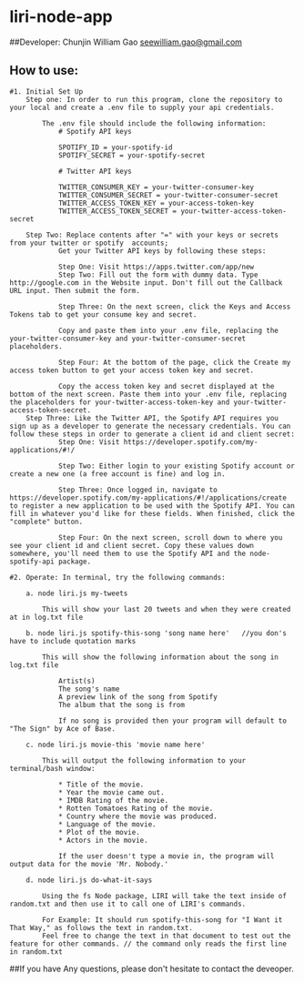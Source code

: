 # liri-node-app

##Developer: 
Chunjin William Gao 
seewilliam.gao@gmail.com

## How to use: 
    #1. Initial Set Up
        Step one: In order to run this program, clone the repository to your local and create a .env file to supply your api credentials. 

            The .env file should include the following information:
                # Spotify API keys

                SPOTIFY_ID = your-spotify-id
                SPOTIFY_SECRET = your-spotify-secret

                # Twitter API keys

                TWITTER_CONSUMER_KEY = your-twitter-consumer-key
                TWITTER_CONSUMER_SECRET = your-twitter-consumer-secret
                TWITTER_ACCESS_TOKEN_KEY = your-access-token-key
                TWITTER_ACCESS_TOKEN_SECRET = your-twitter-access-token-secret

        Step Two: Replace contents after "=" with your keys or secrets from your twitter or spotify  accounts;
                Get your Twitter API keys by following these steps:

                Step One: Visit https://apps.twitter.com/app/new
                Step Two: Fill out the form with dummy data. Type http://google.com in the Website input. Don't fill out the Callback URL input. Then submit the form.

                Step Three: On the next screen, click the Keys and Access Tokens tab to get your consume key and secret. 

                Copy and paste them into your .env file, replacing the your-twitter-consumer-key and your-twitter-consumer-secret placeholders.

                Step Four: At the bottom of the page, click the Create my access token button to get your access token key and secret. 

                Copy the access token key and secret displayed at the bottom of the next screen. Paste them into your .env file, replacing the placeholders for your-twitter-access-token-key and your-twitter-access-token-secret.
        Step Three: Like the Twitter API, the Spotify API requires you sign up as a developer to generate the necessary credentials. You can follow these steps in order to generate a client id and client secret:
                Step One: Visit https://developer.spotify.com/my-applications/#!/

                Step Two: Either login to your existing Spotify account or create a new one (a free account is fine) and log in.

                Step Three: Once logged in, navigate to https://developer.spotify.com/my-applications/#!/applications/create to register a new application to be used with the Spotify API. You can fill in whatever you'd like for these fields. When finished, click the "complete" button.

                Step Four: On the next screen, scroll down to where you see your client id and client secret. Copy these values down somewhere, you'll need them to use the Spotify API and the node-spotify-api package.

    #2. Operate: In terminal, try the following commands:
        
        a. node liri.js my-tweets

            This will show your last 20 tweets and when they were created at in log.txt file

        b. node liri.js spotify-this-song 'song name here'   //you don's have to include quotation marks

            This will show the following information about the song in log.txt file

                Artist(s)
                The song's name
                A preview link of the song from Spotify
                The album that the song is from

                If no song is provided then your program will default to "The Sign" by Ace of Base.
        
        c. node liri.js movie-this 'movie name here'

            This will output the following information to your terminal/bash window:

                * Title of the movie.
                * Year the movie came out.
                * IMDB Rating of the movie.
                * Rotten Tomatoes Rating of the movie.
                * Country where the movie was produced.
                * Language of the movie.
                * Plot of the movie.
                * Actors in the movie.

                If the user doesn't type a movie in, the program will output data for the movie 'Mr. Nobody.'

        d. node liri.js do-what-it-says

            Using the fs Node package, LIRI will take the text inside of random.txt and then use it to call one of LIRI's commands.

            For Example: It should run spotify-this-song for "I Want it That Way," as follows the text in random.txt.
            Feel free to change the text in that document to test out the feature for other commands. // the command only reads the first line in random.txt

##If you have Any questions, please don't hesitate to contact the deveoper.

